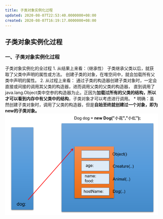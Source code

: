 ```yaml
---
title: 子类对象实例化过程
updated: 2020-08-07T22:53:40.0000000+08:00
created: 2020-08-07T16:19:17.0000000+08:00
---
```


## 子类对象实例化过程
### 一、子类对象实例化过程
子类对象实例化的全过程
1\. 从结果上来看：（继承性）
子类继承父类以后，就获取了父类中声明的属性或方法。
创建子类的对象，在堆空间中，就会加载所有父类中声明的属性。
2\. 从过程上来看：
通过子类的构造器创建子类对象时，一定会直接或间接的调用其父类的构造器，进而调用父类的父类的构造器， 直到调用了java.lang.Object类中空参的构造器为止。正因为**加载过所有的父类的结构，所以才可以看到内存中有父类中的结构**，子类对象才可以考虑进行调用。
\* 明确：虽然创建子类对象时，调用了父类的构造器，但是**自始至终就创建过一个对象，即为new的子类对象。**
![image1](../../assets/5c619b26fc1a46a1a452a9f6347fefa5.png)

